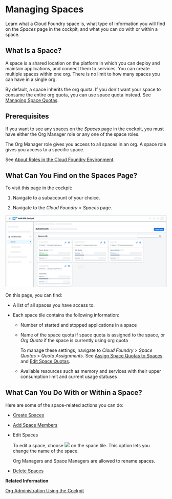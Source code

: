 <!-- loio5209d55d8dd84228897112b0655d999b -->

# Managing Spaces

Learn what a Cloud Foundry space is, what type of information you will find on the *Spaces* page in the cockpit, and what you can do with or within a space.



<a name="loio5209d55d8dd84228897112b0655d999b__section_ib5_prc_1bc"/>

## What Is a Space?

A space is a shared location on the platform in which you can deploy and maintain applications, and connect them to services. You can create multiple spaces within one org. There is no limit to how many spaces you can have in a single org.

By default, a space inherits the org quota. If you don't want your space to consume the entire org quota, you can use space quota instead. See [Managing Space Quotas](managing-space-quotas-4e5f0ee.md).



<a name="loio5209d55d8dd84228897112b0655d999b__section_sm3_bsx_dbc"/>

## Prerequisites

If you want to see any spaces on the *Spaces* page in the cockpit, you must have either the Org Manager role or any one of the space roles.

The Org Manager role gives you access to all spaces in an org. A space role gives you access to a specific space.

See [About Roles in the Cloud Foundry Environment](about-roles-in-the-cloud-foundry-environment-0907638.md).



<a name="loio5209d55d8dd84228897112b0655d999b__section_wm2_5tr_bbc"/>

## What Can You Find on the Spaces Page?

To visit this page in the cockpit:

1.  Navigate to a subaccount of your choice.

2.  Navigate to the *Cloud Foundry* \> *Spaces* page.


![Here's what a sample Spaces page might contain.](images/Managing_Spaces_SUI_Graphic_ce58eb0.png)

On this page, you can find:

-   A list of all spaces you have access to.

-   Each space tile contains the following information:

    -   Number of started and stopped applications in a space

    -   Name of the space quota if space quota is assigned to the space, or *Org Quota* if the space is currently using org quota

        To manage these settings, navigate to *Cloud Foundry* \> *Space Quotas* \> *Quota Assignments*. See [Assign Space Quotas to Spaces](assign-space-quotas-to-spaces-13028c4.md) and [Edit Space Quotas](edit-space-quotas-2a58364.md).

    -   Available resources such as memory and services with their upper consumption limit and current usage statuses





<a name="loio5209d55d8dd84228897112b0655d999b__section_bpz_nrc_1bc"/>

## What Can You Do With or Within a Space?

Here are some of the space-related actions you can do:

-   [Create Spaces](create-spaces-2f6ed22.md)
-   [Add Space Members](add-space-members-81d0b4d.md)
-   Edit Spaces

    To edit a space, choose ![](images/Edit_Icon_abfe424.png) on the space tile. This option lets you change the name of the space.

    Org Managers and Space Managers are allowed to rename spaces.

-   [Delete Spaces](delete-spaces-1eb6a09.md)

**Related Information**  


[Org Administration Using the Cockpit](org-administration-using-the-cockpit-c4c25cc.md "In the Cloud Foundry enviroment, manage orgs, spaces and space quota plans using the SAP BTP cockpit.")

